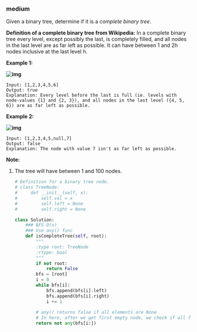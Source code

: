 ### medium

Given a binary tree, determine if it is a *complete binary tree*.

**Definition of a complete binary tree from Wikipedia:**
In a complete binary tree every level, except possibly the last, is completely filled, and all nodes in the last level are as far left as possible. It can have between 1 and 2h nodes inclusive at the last level h.

 

**Example 1:**

**![img](https://assets.leetcode.com/uploads/2018/12/15/complete-binary-tree-1.png)**

```
Input: [1,2,3,4,5,6]
Output: true
Explanation: Every level before the last is full (ie. levels with node-values {1} and {2, 3}), and all nodes in the last level ({4, 5, 6}) are as far left as possible.
```

**Example 2:**

**![img](https://assets.leetcode.com/uploads/2018/12/15/complete-binary-tree-2.png)**

```
Input: [1,2,3,4,5,null,7]
Output: false
Explanation: The node with value 7 isn't as far left as possible.
```

 

**Note:**

1. The tree will have between 1 and 100 nodes.

   ```python
   # Definition for a binary tree node.
   # class TreeNode:
   #     def __init__(self, x):
   #         self.val = x
   #         self.left = None
   #         self.right = None
   
   class Solution:
       ### BFS O(n)
       ### Use any() func
       def isCompleteTree(self, root):
           """
           :type root: TreeNode
           :rtype: bool
           """
           if not root:
               return False
           bfs = [root]
           i = 0
           while bfs[i]:
               bfs.append(bfs[i].left)
               bfs.append(bfs[i].right)
               i += 1
               
           # any() returns false if all elements are None
           # In here, after we get first empty node, we check if all following nodes are None
           return not any(bfs[i:])
               
   
   ```

   
